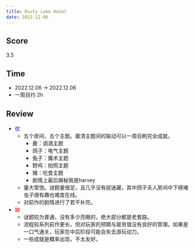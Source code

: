 ```yaml
---
title: Rusty Lake Hotel
date: 2022-12-06
---
```


## Score
3.5

## Time
- 2022.12.06 -> 2022.12.06
- 一周目约 2h


## Review

- <font color=#0000FF>优</font>
    - 五个房间，五个主题。厘清主题间的联动可以一周目刷完全成就。
        - 鹿：调酒主题
        - 鸽子：电气主题
        - 兔子：魔术主题
        - 野鸡：拍照主题 
        - 猪：吃食主题 
        - 剧情上最后揭秘我是harvey
    - 量大管饱。谜题量很足，且几乎没有捉迷藏，其中鸽子夫人房间中下棋堵虫子很有趣也难度在线。
    - 对前作的剧情进行了若干补完。
- <font color=#FF0000>缺</font>
    - 谜题较为普通，没有多少亮眼的，绝大部分都是老套路。
    - 流程较系列前作更长，但对玩家的预期与疲劳值没有良好的管理。如果是一口气通关，玩家在中后阶段可能会失去游玩动力。
    - 一些成就是概率出现，不太友好。

